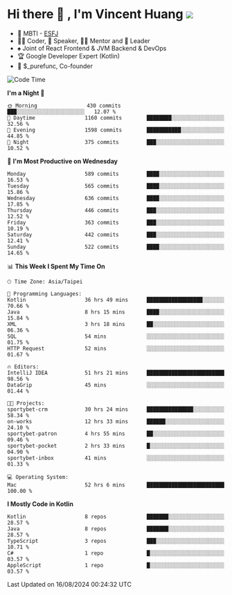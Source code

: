 # Hi there 👋 , I'm Vincent Huang ![](https://komarev.com/ghpvc/?username=Jian-Min-Huang)
- 👀 MBTI - [ESFJ](https://www.16personalities.com/esfj-personality)
- 👨‍💻 Coder, 🎤 Speaker, 👨‍🏫 Mentor and 🚀 Leader
- ♠️ Joint of React Frontend & JVM Backend & DevOps
- 🏆 Google Developer Expert (Kotlin)
- 💼 $_purefunc, Co-founder

<!--START_SECTION:waka-->
![Code Time](http://img.shields.io/badge/Code%20Time-4%2C256%20hrs%2056%20mins-blue)

**I'm a Night 🦉** 

```text
🌞 Morning                430 commits         ███░░░░░░░░░░░░░░░░░░░░░░   12.07 % 
🌆 Daytime                1160 commits        ████████░░░░░░░░░░░░░░░░░   32.56 % 
🌃 Evening                1598 commits        ███████████░░░░░░░░░░░░░░   44.85 % 
🌙 Night                  375 commits         ███░░░░░░░░░░░░░░░░░░░░░░   10.52 % 
```
📅 **I'm Most Productive on Wednesday** 

```text
Monday                   589 commits         ████░░░░░░░░░░░░░░░░░░░░░   16.53 % 
Tuesday                  565 commits         ████░░░░░░░░░░░░░░░░░░░░░   15.86 % 
Wednesday                636 commits         ████░░░░░░░░░░░░░░░░░░░░░   17.85 % 
Thursday                 446 commits         ███░░░░░░░░░░░░░░░░░░░░░░   12.52 % 
Friday                   363 commits         ███░░░░░░░░░░░░░░░░░░░░░░   10.19 % 
Saturday                 442 commits         ███░░░░░░░░░░░░░░░░░░░░░░   12.41 % 
Sunday                   522 commits         ████░░░░░░░░░░░░░░░░░░░░░   14.65 % 
```


📊 **This Week I Spent My Time On** 

```text
🕑︎ Time Zone: Asia/Taipei

💬 Programming Languages: 
Kotlin                   36 hrs 49 mins      ██████████████████░░░░░░░   70.66 % 
Java                     8 hrs 15 mins       ████░░░░░░░░░░░░░░░░░░░░░   15.84 % 
XML                      3 hrs 18 mins       ██░░░░░░░░░░░░░░░░░░░░░░░   06.36 % 
SQL                      54 mins             ░░░░░░░░░░░░░░░░░░░░░░░░░   01.75 % 
HTTP Request             52 mins             ░░░░░░░░░░░░░░░░░░░░░░░░░   01.67 % 

🔥 Editors: 
IntelliJ IDEA            51 hrs 21 mins      █████████████████████████   98.56 % 
DataGrip                 45 mins             ░░░░░░░░░░░░░░░░░░░░░░░░░   01.44 % 

🐱‍💻 Projects: 
sportybet-crm            30 hrs 24 mins      ███████████████░░░░░░░░░░   58.34 % 
on-works                 12 hrs 33 mins      ██████░░░░░░░░░░░░░░░░░░░   24.10 % 
sportybet-patron         4 hrs 55 mins       ██░░░░░░░░░░░░░░░░░░░░░░░   09.46 % 
sportybet-pocket         2 hrs 33 mins       █░░░░░░░░░░░░░░░░░░░░░░░░   04.90 % 
sportybet-inbox          41 mins             ░░░░░░░░░░░░░░░░░░░░░░░░░   01.33 % 

💻 Operating System: 
Mac                      52 hrs 6 mins       █████████████████████████   100.00 % 
```

**I Mostly Code in Kotlin** 

```text
Kotlin                   8 repos             ███████░░░░░░░░░░░░░░░░░░   28.57 % 
Java                     8 repos             ███████░░░░░░░░░░░░░░░░░░   28.57 % 
TypeScript               3 repos             ███░░░░░░░░░░░░░░░░░░░░░░   10.71 % 
C#                       1 repo              █░░░░░░░░░░░░░░░░░░░░░░░░   03.57 % 
AppleScript              1 repo              █░░░░░░░░░░░░░░░░░░░░░░░░   03.57 % 
```




 Last Updated on 16/08/2024 00:24:32 UTC
<!--END_SECTION:waka-->
